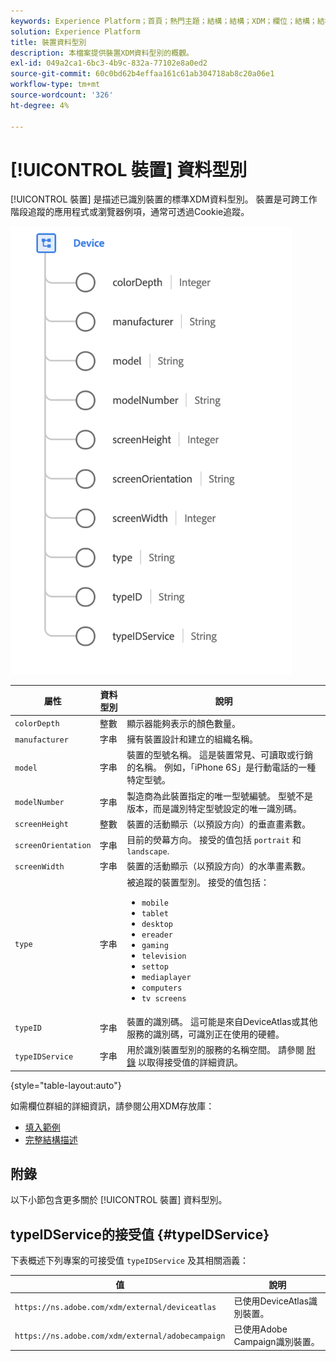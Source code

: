 ```yaml
---
keywords: Experience Platform；首頁；熱門主題；結構；結構；XDM；欄位；結構；結構；裝置；資料型別；資料型別；
solution: Experience Platform
title: 裝置資料型別
description: 本檔案提供裝置XDM資料型別的概觀。
exl-id: 049a2ca1-6bc3-4b9c-832a-77102e8a0ed2
source-git-commit: 60c0bd62b4effaa161c61ab304718ab8c20a06e1
workflow-type: tm+mt
source-wordcount: '326'
ht-degree: 4%

---
```


# [!UICONTROL 裝置] 資料型別

[!UICONTROL 裝置] 是描述已識別裝置的標準XDM資料型別。 裝置是可跨工作階段追蹤的應用程式或瀏覽器例項，通常可透過Cookie追蹤。

<img src="../images/data-types/device.png" width="450" /><br />

| 屬性 | 資料型別 | 說明 |
| --- | --- | --- |
| `colorDepth` | 整數 | 顯示器能夠表示的顏色數量。 |
| `manufacturer` | 字串 | 擁有裝置設計和建立的組織名稱。 |
| `model` | 字串 | 裝置的型號名稱。 這是裝置常見、可讀取或行銷的名稱。 例如，「iPhone 6S」是行動電話的一種特定型號。 |
| `modelNumber` | 字串 | 製造商為此裝置指定的唯一型號編號。 型號不是版本，而是識別特定型號設定的唯一識別碼。 |
| `screenHeight` | 整數 | 裝置的活動顯示（以預設方向）的垂直畫素數。 |
| `screenOrientation` | 字串 | 目前的熒幕方向。 接受的值包括 `portrait` 和 `landscape`. |
| `screenWidth` | 字串 | 裝置的活動顯示（以預設方向）的水準畫素數。 |
| `type` | 字串 | 被追蹤的裝置型別。 接受的值包括： <ul><li>`mobile`</li><li>`tablet`</li><li>`desktop`</li><li>`ereader`</li><li>`gaming`</li><li>`television`</li><li>`settop`</li><li>`mediaplayer`</li><li>`computers`</li><li>`tv screens`</li></ul> |
| `typeID` | 字串 | 裝置的識別碼。 這可能是來自DeviceAtlas或其他服務的識別碼，可識別正在使用的硬體。 |
| `typeIDService` | 字串 | 用於識別裝置型別的服務的名稱空間。 請參閱 [附錄](#typeIDService) 以取得接受值的詳細資訊。 |

{style="table-layout:auto"}

如需欄位群組的詳細資訊，請參閱公用XDM存放庫：

* [填入範例](https://github.com/adobe/xdm/blob/master/components/datatypes/device.example.1.json)
* [完整結構描述](https://github.com/adobe/xdm/blob/master/components/datatypes/device.schema.json)

## 附錄

以下小節包含更多關於 [!UICONTROL 裝置] 資料型別。

## typeIDService的接受值 {#typeIDService}

下表概述下列專案的可接受值 `typeIDService` 及其相關涵義：

| 值 | 說明 |
| --- | --- |
| `https://ns.adobe.com/xdm/external/deviceatlas` | 已使用DeviceAtlas識別裝置。 |
| `https://ns.adobe.com/xdm/external/adobecampaign` | 已使用Adobe Campaign識別裝置。 |
